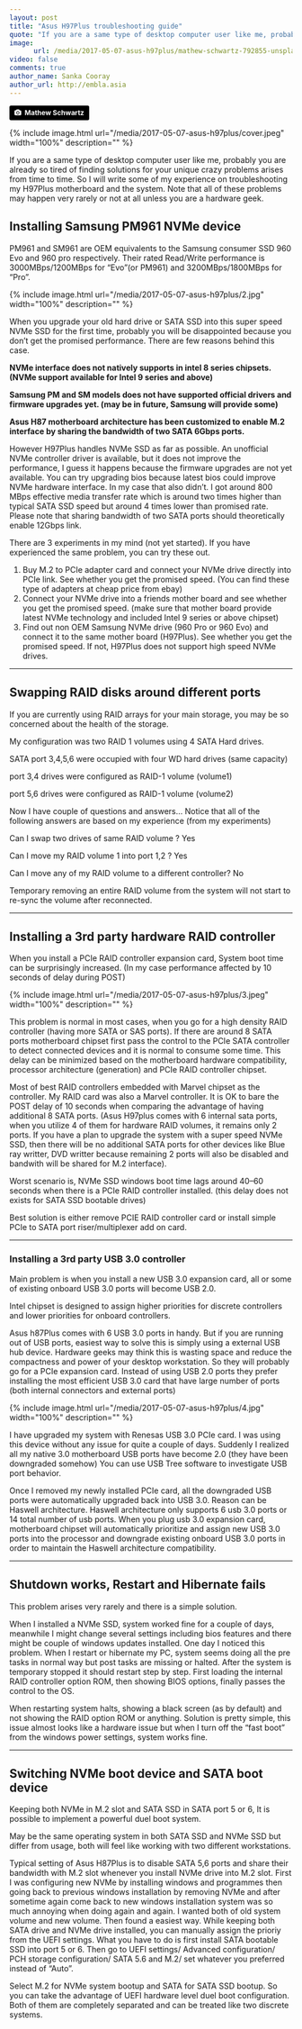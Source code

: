 ```yaml
---
layout: post
title: "Asus H97Plus troubleshooting guide"
quote: "If you are a same type of desktop computer user like me, probably you are already so tired of finding solutions for your unique crazy problems arises from time to time."
image:
      url: /media/2017-05-07-asus-h97plus/mathew-schwartz-792855-unsplash.jpg
video: false
comments: true
author_name: Sanka Cooray
author_url: http://embla.asia
---
```


<a style="background-color:black;color:white;text-decoration:none;padding:4px 6px;font-family:-apple-system, BlinkMacSystemFont, &quot;San Francisco&quot;, &quot;Helvetica Neue&quot;, Helvetica, Ubuntu, Roboto, Noto, &quot;Segoe UI&quot;, Arial, sans-serif;font-size:12px;font-weight:bold;line-height:1.2;display:inline-block;border-radius:3px" href="https://unsplash.com/@cadop?utm_medium=referral&amp;utm_campaign=photographer-credit&amp;utm_content=creditBadge" target="_blank" rel="noopener noreferrer" title="Download free do whatever you want high-resolution photos from Mathew Schwartz"><span style="display:inline-block;padding:2px 3px"><svg xmlns="http://www.w3.org/2000/svg" style="height:12px;width:auto;position:relative;vertical-align:middle;top:-1px;fill:white" viewBox="0 0 32 32"><title>unsplash-logo</title><path d="M20.8 18.1c0 2.7-2.2 4.8-4.8 4.8s-4.8-2.1-4.8-4.8c0-2.7 2.2-4.8 4.8-4.8 2.7.1 4.8 2.2 4.8 4.8zm11.2-7.4v14.9c0 2.3-1.9 4.3-4.3 4.3h-23.4c-2.4 0-4.3-1.9-4.3-4.3v-15c0-2.3 1.9-4.3 4.3-4.3h3.7l.8-2.3c.4-1.1 1.7-2 2.9-2h8.6c1.2 0 2.5.9 2.9 2l.8 2.4h3.7c2.4 0 4.3 1.9 4.3 4.3zm-8.6 7.5c0-4.1-3.3-7.5-7.5-7.5-4.1 0-7.5 3.4-7.5 7.5s3.3 7.5 7.5 7.5c4.2-.1 7.5-3.4 7.5-7.5z"></path></svg></span><span style="display:inline-block;padding:2px 3px">Mathew Schwartz</span></a>

{% include image.html url="/media/2017-05-07-asus-h97plus/cover.jpeg" width="100%" description="" %}

If you are a same type of desktop computer user like me, probably you are already so tired of finding solutions for your unique crazy problems arises from time to time. So I will write some of my experience on troubleshooting my H97Plus motherboard and the system. Note that all of these problems may happen very rarely or not at all unless you are a hardware geek.

## Installing Samsung PM961 NVMe device

PM961 and SM961 are OEM equivalents to the Samsung consumer SSD 960 Evo and 960 pro respectively. Their rated Read/Write performance is 3000MBps/1200MBps for “Evo”(or PM961) and 3200MBps/1800MBps for “Pro”.

{% include image.html url="/media/2017-05-07-asus-h97plus/2.jpg" width="100%" description="" %}

When you upgrade your old hard drive or SATA SSD into this super speed NVMe SSD for the first time, probably you will be disappointed because you don’t get the promised performance. There are few reasons behind this case.

**NVMe interface does not natively supports in intel 8 series chipsets. (NVMe support available for Intel 9 series and above)**

**Samsung PM and SM models does not have supported official drivers and firmware upgrades yet. (may be in future, Samsung will provide some)**

**Asus H87 motherboard architecture has been customized to enable M.2 interface by sharing the bandwidth of two SATA 6Gbps ports.**

However H97Plus handles NVMe SSD as far as possible. An unofficial NVMe controller driver is available, but it does not improve the performance, I guess it happens because the firmware upgrades are not yet available. You can try upgrading bios because latest bios could improve NVMe hardware interface. In my case that also didn’t. I got around 800 MBps effective media transfer rate which is around two times higher than typical SATA SSD speed but around 4 times lower than promised rate. Please note that sharing bandwidth of two SATA ports should theoretically enable 12Gbps link.

There are 3 experiments in my mind (not yet started). If you have experienced the same problem, you can try these out.

1. Buy M.2 to PCIe adapter card and connect your NVMe drive directly into PCIe link. See whether you get the promised speed. (You can find these type of adapters at cheap price from ebay)
1. Connect your NVMe drive into a friends mother board and see whether you get the promised speed. (make sure that mother board provide latest NVMe technology and included Intel 9 series or above chipset)
1. Find out non OEM Samsung NVMe drive (960 Pro or 960 Evo) and connect it to the same mother board (H97Plus). See whether you get the promised speed. If not, H97Plus does not support high speed NVMe drives.

---

## Swapping RAID disks around different ports

If you are currently using RAID arrays for your main storage, you may be so concerned about the health of the storage.

My configuration was two RAID 1 volumes using 4 SATA Hard drives.

SATA port 3,4,5,6 were occupied with four WD hard drives (same capacity)

port 3,4 drives were configured as RAID-1 volume (volume1)

port 5,6 drives were configured as RAID-1 volume (volume2)

Now I have couple of questions and answers… Notice that all of the following answers are based on my experience (from my experiments)

Can I swap two drives of same RAID volume ? Yes

Can I move my RAID volume 1 into port 1,2 ? Yes

Can I move any of my RAID volume to a different controller? No

Temporary removing an entire RAID volume from the system will not start to re-sync the volume after reconnected.

---

## Installing a 3rd party hardware RAID controller

When you install a PCIe RAID controller expansion card, System boot time can be surprisingly increased. (In my case performance affected by 10 seconds of delay during POST)

{% include image.html url="/media/2017-05-07-asus-h97plus/3.jpeg" width="100%" description="" %}

This problem is normal in most cases, when you go for a high density RAID controller (having more SATA or SAS ports). If there are around 8 SATA ports motherboard chipset first pass the control to the PCIe SATA controller to detect connected devices and it is normal to consume some time. This delay can be minimized based on the motherboard hardware compatibility, processor architecture (generation) and PCIe RAID controller chipset.

Most of best RAID controllers embedded with Marvel chipset as the controller. My RAID card was also a Marvel controller. It is OK to bare the POST delay of 10 seconds when comparing the advantage of having additional 8 SATA ports. (Asus H97plus comes with 6 internal sata ports, when you utilize 4 of them for hardware RAID volumes, it remains only 2 ports. If you have a plan to upgrade the system with a super speed NVMe SSD, then there will be no additional SATA ports for other devices like Blue ray writter, DVD writter because remaining 2 ports will also be disabled and bandwith will be shared for M.2 interface).

Worst scenario is, NVMe SSD windows boot time lags around 40–60 seconds when there is a PCIe RAID controller installed. (this delay does not exists for SATA SSD bootable drives)

Best solution is either remove PCIE RAID controller card or install simple PCIe to SATA port riser/multiplexer add on card.

---

### Installing a 3rd party USB 3.0 controller

Main problem is when you install a new USB 3.0 expansion card, all or some of existing onboard USB 3.0 ports will become USB 2.0.

Intel chipset is designed to assign higher priorities for discrete controllers and lower priorities for onboard controllers.

Asus h87Plus comes with 6 USB 3.0 ports in handy. But if you are running out of USB ports, easiest way to solve this is simply using a external USB hub device. Hardware geeks may think this is wasting space and reduce the compactness and power of your desktop workstation. So they will probably go for a PCIe expansion card. Instead of using USB 2.0 ports they prefer installing the most efficient USB 3.0 card that have large number of ports (both internal connectors and external ports)

{% include image.html url="/media/2017-05-07-asus-h97plus/4.jpg" width="100%" description="" %}

I have upgraded my system with Renesas USB 3.0 PCIe card. I was using this device without any issue for quite a couple of days. Suddenly I realized all my native 3.0 motherboard USB ports have become 2.0 (they have been downgraded somehow) You can use USB Tree software to investigate USB port behavior.

Once I removed my newly installed PCIe card, all the downgraded USB ports were automatically upgraded back into USB 3.0. Reason can be Haswell architecture. Haswell architecture only supports 6 usb 3.0 ports or 14 total number of usb ports. When you plug usb 3.0 expansion card, motherboard chipset will automatically prioritize and assign new USB 3.0 ports into the processor and downgrade existing onboard USB 3.0 ports in order to maintain the Haswell architecture compatibility.

---

## Shutdown works, Restart and Hibernate fails

This problem arises very rarely and there is a simple solution.

When I installed a NVMe SSD, system worked fine for a couple of days, meanwhile I might change several settings including bios features and there might be couple of windows updates installed. One day I noticed this problem. When I restart or hibernate my PC, system seems doing all the pre tasks in normal way but post tasks are missing or halted. After the system is temporary stopped it should restart step by step. First loading the internal RAID controller option ROM, then showing BIOS options, finally passes the control to the OS.

When restarting system halts, showing a black screen (as by default) and not showing the RAID option ROM or anything. Solution is pretty simple, this issue almost looks like a hardware issue but when I turn off the “fast boot” from the windows power settings, system works fine.

---

## Switching NVMe boot device and SATA boot device

Keeping both NVMe in M.2 slot and SATA SSD in SATA port 5 or 6, It is possible to implement a powerful duel boot system.

May be the same operating system in both SATA SSD and NVMe SSD but differ from usage, both will feel like working with two different workstations.

Typical setting of Asus H87Plus is to disable SATA 5,6 ports and share their bandwidth with M.2 slot whenever you install NVMe drive into M.2 slot. First I was configuring new NVMe by installing windows and programmes then going back to previous windows installation by removing NVMe and after sometime again come back to new windows installation system was so much annoying when doing again and again. I wanted both of old system volume and new volume. Then found a easiest way. While keeping both SATA drive and NVMe drive installed, you can manually assign the prioriy from the UEFI settings. What you have to do is first install SATA bootable SSD into port 5 or 6. Then go to UEFI settings/ Advanced configuration/ PCH storage configuration/ SATA 5.6 and M.2/ set whatever you preferred instead of “Auto”.

Select M.2 for NVMe system bootup and SATA for SATA SSD bootup. So you can take the advantage of UEFI hardware level duel boot configuration. Both of them are completely separated and can be treated like two discrete systems.

